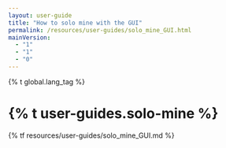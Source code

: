 ```yaml
---
layout: user-guide
title: "How to solo mine with the GUI"
permalink: /resources/user-guides/solo_mine_GUI.html
mainVersion:
  - "1"
  - "1"
  - "0"
---
```


{% t global.lang_tag %}
<h1>{% t user-guides.solo-mine %}</h1>
{% tf resources/user-guides/solo_mine_GUI.md %}
